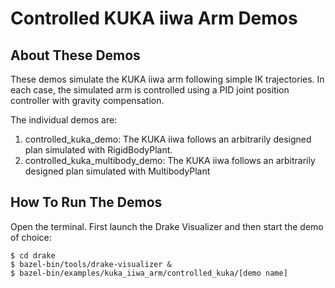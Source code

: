 # Controlled KUKA iiwa Arm Demos

## About These Demos

These demos simulate the KUKA iiwa arm following simple IK trajectories. In
each case, the simulated arm is controlled using a PID joint position
controller with gravity compensation.

The individual demos are:

1. controlled_kuka_demo: The KUKA iiwa follows an arbitrarily designed
   plan simulated with RigidBodyPlant.
2. controlled_kuka_multibody_demo: The KUKA iiwa follows an
   arbitrarily designed plan simulated with MultibodyPlant

## How To Run The Demos

Open the terminal. First launch the Drake Visualizer and then start the demo
of choice:

    $ cd drake
    $ bazel-bin/tools/drake-visualizer &
    $ bazel-bin/examples/kuka_iiwa_arm/controlled_kuka/[demo name]
